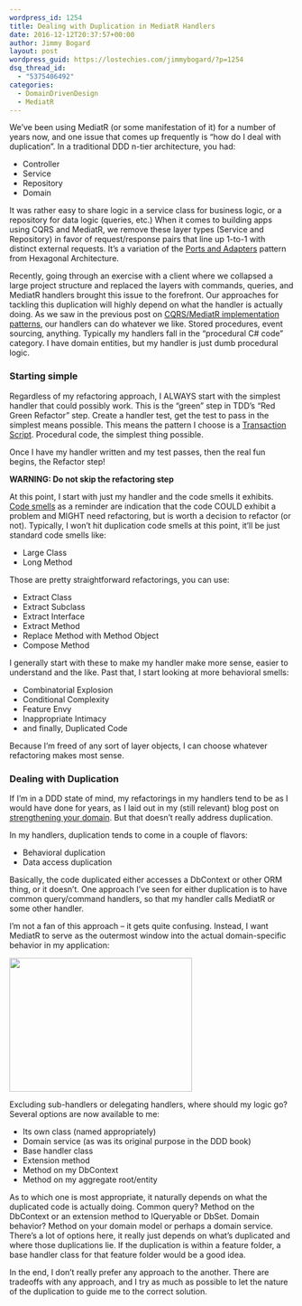 ```yaml
---
wordpress_id: 1254
title: Dealing with Duplication in MediatR Handlers
date: 2016-12-12T20:37:57+00:00
author: Jimmy Bogard
layout: post
wordpress_guid: https://lostechies.com/jimmybogard/?p=1254
dsq_thread_id:
  - "5375406492"
categories:
  - DomainDrivenDesign
  - MediatR
---
```

We’ve been using MediatR (or some manifestation of it) for a number of years now, and one issue that comes up frequently is “how do I deal with duplication”. In a traditional DDD n-tier architecture, you had:

  * Controller
  * Service
  * Repository
  * Domain

It was rather easy to share logic in a service class for business logic, or a repository for data logic (queries, etc.) When it comes to building apps using CQRS and MediatR, we remove these layer types (Service and Repository) in favor of request/response pairs that line up 1-to-1 with distinct external requests. It’s a variation of the [Ports and Adapters](http://alistair.cockburn.us/Hexagonal+architecture) pattern from Hexagonal Architecture.

Recently, going through an exercise with a client where we collapsed a large project structure and replaced the layers with commands, queries, and MediatR handlers brought this issue to the forefront. Our approaches for tackling this duplication will highly depend on what the handler is actually doing. As we saw in the previous post on [CQRS/MediatR implementation patterns](https://lostechies.com/jimmybogard/2016/10/27/cqrsmediatr-implementation-patterns/), our handlers can do whatever we like. Stored procedures, event sourcing, anything. Typically my handlers fall in the “procedural C# code” category. I have domain entities, but my handler is just dumb procedural logic.

### Starting simple

Regardless of my refactoring approach, I ALWAYS start with the simplest handler that could possibly work. This is the “green” step in TDD’s “Red Green Refactor” step. Create a handler test, get the test to pass in the simplest means possible. This means the pattern I choose is a [Transaction Script](http://martinfowler.com/eaaCatalog/transactionScript.html). Procedural code, the simplest thing possible.

Once I have my handler written and my test passes, then the real fun begins, the Refactor step!

**WARNING: Do not skip the refactoring step**

At this point, I start with just my handler and the code smells it exhibits. [Code smells](https://martinfowler.com/bliki/CodeSmell.html) as a reminder are indication that the code COULD exhibit a problem and MIGHT need refactoring, but is worth a decision to refactor (or not). Typically, I won’t hit duplication code smells at this point, it’ll be just standard code smells like:

 * Large Class
 * Long Method

Those are pretty straightforward refactorings, you can use:

  * Extract Class
  * Extract Subclass
  * Extract Interface
  * Extract Method
  * Replace Method with Method Object
  * Compose Method

I generally start with these to make my handler make more sense, easier to understand and the like. Past that, I start looking at more behavioral smells:

  * Combinatorial Explosion
  * Conditional Complexity
  * Feature Envy
  * Inappropriate Intimacy
  * and finally, Duplicated Code

Because I’m freed of any sort of layer objects, I can choose whatever refactoring makes most sense.

### Dealing with Duplication

If I’m in a DDD state of mind, my refactorings in my handlers tend to be as I would have done for years, as I laid out in my (still relevant) blog post on [strengthening your domain](https://lostechies.com/jimmybogard/2010/02/04/strengthening-your-domain-a-primer/). But that doesn’t really address duplication.

In my handlers, duplication tends to come in a couple of flavors:

  * Behavioral duplication
  * Data access duplication

Basically, the code duplicated either accesses a DbContext or other ORM thing, or it doesn’t. One approach I’ve seen for either duplication is to have common query/command handlers, so that my handler calls MediatR or some other handler.

I’m not a fan of this approach – it gets quite confusing. Instead, I want MediatR to serve as the outermost window into the actual domain-specific behavior in my application:

[<img class="alignnone size-full wp-image-1255" src="https://lostechies.com/content/jimmybogard/uploads/2016/12/image.png" alt="" width="324" height="237" />](https://lostechies.com/content/jimmybogard/uploads/2016/12/image.png)

Excluding sub-handlers or delegating handlers, where should my logic go? Several options are now available to me:

  * Its own class (named appropriately)
  * Domain service (as was its original purpose in the DDD book)
  * Base handler class
  * Extension method
  * Method on my DbContext
  * Method on my aggregate root/entity

As to which one is most appropriate, it naturally depends on what the duplicated code is actually doing. Common query? Method on the DbContext or an extension method to IQueryable or DbSet. Domain behavior? Method on your domain model or perhaps a domain service. There’s a lot of options here, it really just depends on what’s duplicated and where those duplications lie. If the duplication is within a feature folder, a base handler class for that feature folder would be a good idea.

In the end, I don’t really prefer any approach to the another. There are tradeoffs with any approach, and I try as much as possible to let the nature of the duplication to guide me to the correct solution.
